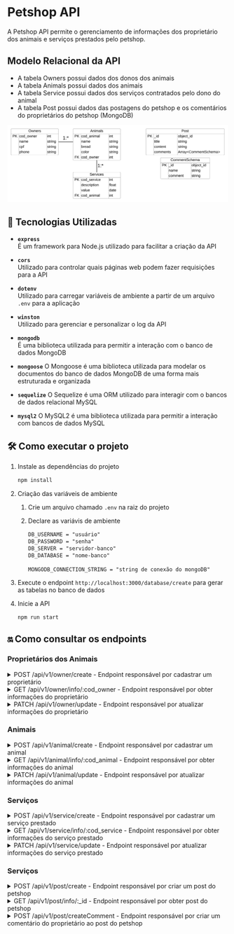 # Petshop API

A Petshop API permite o gerenciamento de informações dos proprietário dos animais e serviços prestados pelo petshop.

## Modelo Relacional da API

-   A tabela Owners possui dados dos donos dos animais
-   A tabela Animals possui dados dos animais
-   A tabela Service possui dados dos serviços contratados pelo dono do animal
-   A tabela Post possui dados das postagens do petshop e os comentários do proprietários do petshop (MongoDB)

![alt text](docs/DER-PetshopAPI.png)

## 🚀 Tecnologias Utilizadas

-   **`express`**  
    É um framework para Node.js utilizado para facilitar a criação da API

-   **`cors`**  
    Utilizado para controlar quais páginas web podem fazer requisições para a API

-   **`dotenv`**  
    Utilizado para carregar variáveis de ambiente a partir de um arquivo `.env` para a aplicação

-   **`winston`**  
    Utilizado para gerenciar e personalizar o log da API

-   **`mongodb`**  
    É uma biblioteca utilizada para permitir a interação com o banco de dados MongoDB

-   **`mongoose`**
    O Mongoose é uma biblioteca utilizada para modelar os documentos do banco de dados MongoDB de uma forma mais estruturada e organizada

-   **`sequelize`**
    O Sequelize é uma ORM utilizado para interagir com o bancos de dados relacional MySQL

-   **`mysql2`**
    O MySQL2 é uma biblioteca utilizada para permitir a interação com bancos de dados MySQL

## 🛠️ Como executar o projeto

1. Instale as dependências do projeto

    ```sh
    npm install
    ```

2. Criação das variáveis de ambiente

    1. Crie um arquivo chamado `.env` na raiz do projeto
    2. Declare as variávis de ambiente

        ```
        DB_USERNAME = "usuário"
        DB_PASSWORD = "senha"
        DB_SERVER = "servidor-banco"
        DB_DATABASE = "nome-banco"

        MONGODB_CONNECTION_STRING = "string de conexão do mongoDB"
        ```

3. Execute o endpoint `http://localhost:3000/database/create` para gerar as tabelas no banco de dados

4. Inicie a API

    ```sh
    npm run start
    ```

## 🔛 Como consultar os endpoints

### Proprietários dos Animais

<details>
  <summary>POST /api/v1/owner/create - Endpoint responsável por cadastrar um proprietário</summary>

#### **Parâmetros da Requisição**

| **Tipo** | **Parâmetro** | **Descrição**            | **Obrigatório** |
| -------- | ------------- | ------------------------ | --------------- |
| body     | `name`        | Nome do proprietário     | Sim             |
| body     | `cpf`         | CPF do proprietário      | Sim             |
| body     | `phone`       | Telefone do proprietário | Sim             |

#### **Respostas da Requisição**

| **Código** | **Status**  | **Descrição**                             |
| ---------- | ----------- | ----------------------------------------- |
| 201        | Created     | O proprietário foi cadastrado com sucesso |
| 400        | Bad Request | Houve um erro ao cadastrar o proprietário |

#### **Resposta 201 do endpoint**

```json
{
    "cod_owner": 1,
    "name": "Antonella Rafaela Luana Castro",
    "cpf": "88049272834",
    "phone": "11995681368",
    "updatedAt": "2024-12-12T22:39:49.315Z",
    "createdAt": "2024-12-12T22:39:49.315Z"
}
```

</details>

<details>
  <summary>GET /api/v1/owner/info/:cod_owner - Endpoint responsável por obter informações do proprietário</summary>

#### **Parâmetros da Requisição**

| **Tipo**          | **Parâmetro** | **Descrição**          | **Obrigatório** |
| ----------------- | ------------- | ---------------------- | --------------- |
| Parâmetro de rota | `cod_owner`   | Código do proprietário | Sim             |

#### **Respostas da Requisição**

| **Código** | **Status**  | **Descrição**                                            |
| ---------- | ----------- | -------------------------------------------------------- |
| 200        | Ok          | As informações do proprietário foram obtidas com sucesso |
| 400        | Bad Request | Houve um erro ao obter informações do proprietário       |

#### **Resposta 200 do endpoint**

```json
{
    "cod_owner": 1,
    "name": "Antonella Rafaela Luana Castro",
    "cpf": "88049272834",
    "phone": "11995681368",
    "createdAt": "2024-12-12T22:39:49.000Z",
    "updatedAt": "2024-12-12T22:39:49.000Z",
    "animals": [
        {
            "cod_animal": 1,
            "name": "Body",
            "bread": "Boder Collie",
            "color": "Preto e Branco",
            "createdAt": "2024-12-12T22:42:47.000Z",
            "updatedAt": "2024-12-12T22:42:47.000Z",
            "services": [
                {
                    "cod_service": 1,
                    "description": "Banho",
                    "value": "90",
                    "createdAt": "2024-12-12T22:43:06.000Z",
                    "updatedAt": "2024-12-12T22:43:06.000Z"
                }
            ]
        }
    ]
}
```

</details>

<details>
  <summary>PATCH /api/v1/owner/update - Endpoint responsável por atualizar informações do proprietário</summary>

#### **Parâmetros da Requisição**

| **Tipo** | **Parâmetro** | **Descrição**            | **Obrigatório** |
| -------- | ------------- | ------------------------ | --------------- |
| body     | `cod_owner`   | Código do proprietário   | Sim             |
| body     | `name`        | Nome do proprietário     | Não             |
| body     | `cpf`         | CPF do proprietário      | Não             |
| body     | `phone`       | Telefone do proprietário | Não             |

#### **Respostas da Requisição**

| **Código** | **Status**  | **Descrição**                                                |
| ---------- | ----------- | ------------------------------------------------------------ |
| 200        | Ok          | As informações do proprietário foram atualizadas com sucesso |
| 400        | Bad Request | Houve um erro ao atualizar informações do proprietário       |

#### **Resposta 200 do endpoint**

```json
{
    "cod_owner": 1,
    "name": "Antonella Rafaela Luana Castro",
    "cpf": "88049272834",
    "phone": "11995681368",
    "createdAt": "2024-12-12T22:39:49.000Z",
    "updatedAt": "2024-12-12T22:44:08.000Z"
}
```

</details>

### Animais

<details>
  <summary>POST /api/v1/animal/create - Endpoint responsável por cadastrar um animal</summary>

#### **Parâmetros da Requisição**

| **Tipo** | **Parâmetro** | **Descrição**          | **Obrigatório** |
| -------- | ------------- | ---------------------- | --------------- |
| body     | `name`        | Nome do animal         | Sim             |
| body     | `bread`       | Raça do animal         | Sim             |
| body     | `color`       | Cor do animal          | Sim             |
| body     | `cod_animal`  | Código do proprietário | Sim             |

#### **Respostas da Requisição**

| **Código** | **Status**  | **Descrição**                       |
| ---------- | ----------- | ----------------------------------- |
| 201        | Created     | O animal foi cadastrado com sucesso |
| 400        | Bad Request | Houve um erro ao cadastrar o animal |

#### **Resposta 201 do endpoint**

```json
{
    "cod_animal": 1,
    "name": "Body",
    "bread": "Boder Collie",
    "color": "Preto e Branco",
    "cod_animal": 1,
    "updatedAt": "2024-12-12T22:42:47.960Z",
    "createdAt": "2024-12-12T22:42:47.960Z"
}
```

</details>

<details>
  <summary>GET /api/v1/animal/info/:cod_animal - Endpoint responsável por obter informações do animal</summary>

#### **Parâmetros da Requisição**

| **Tipo**          | **Parâmetro** | **Descrição**    | **Obrigatório** |
| ----------------- | ------------- | ---------------- | --------------- |
| Parâmetro de rota | `cod_animal`  | Código do animal | Sim             |

#### **Respostas da Requisição**

| **Código** | **Status**  | **Descrição**                                      |
| ---------- | ----------- | -------------------------------------------------- |
| 200        | Ok          | As informações do animal foram obtidas com sucesso |
| 400        | Bad Request | Houve um erro ao obter informações do animal       |

#### **Resposta 200 do endpoint**

```json
{
    "cod_animal": 1,
    "name": "Body",
    "bread": "Boder Collie",
    "color": "Preto e Branco",
    "createdAt": "2024-12-12T22:42:47.000Z",
    "updatedAt": "2024-12-12T22:42:47.000Z",
    "cod_owner": 1,
    "services": [
        {
            "cod_service": 1,
            "description": "Banho",
            "value": "90",
            "createdAt": "2024-12-12T22:43:06.000Z",
            "updatedAt": "2024-12-12T22:43:06.000Z"
        }
    ]
}
```

</details>

<details>
  <summary>PATCH /api/v1/animal/update - Endpoint responsável por atualizar informações do animal</summary>

#### **Parâmetros da Requisição**

| **Tipo** | **Parâmetro** | **Descrição**          | **Obrigatório** |
| -------- | ------------- | ---------------------- | --------------- |
| body     | `cod_animal`  | Código do animal       | Sim             |
| body     | `name`        | Nome do animal         | Não             |
| body     | `bread`       | Raça do animal         | Não             |
| body     | `color`       | Cor do animal          | Não             |
| body     | `cod_owner`   | Código do proprietário | Não             |

#### **Respostas da Requisição**

| **Código** | **Status**  | **Descrição**                                          |
| ---------- | ----------- | ------------------------------------------------------ |
| 200        | Ok          | As informações do animal foram atualizadas com sucesso |
| 400        | Bad Request | Houve um erro ao atualizar informações do animal       |

#### **Resposta 200 do endpoint**

```json
{
    "cod_animal": 1,
    "name": "Body",
    "bread": "Boder Collie",
    "color": "Preto e Branco",
    "createdAt": "2024-12-12T22:42:47.000Z",
    "updatedAt": "2024-12-12T22:52:50.000Z",
    "cod_owner": 1
}
```

</details>

### Serviços

<details>
  <summary>POST /api/v1/service/create - Endpoint responsável por cadastrar um serviço prestado</summary>

#### **Parâmetros da Requisição**

| **Tipo** | **Parâmetro** | **Descrição**        | **Obrigatório** |
| -------- | ------------- | -------------------- | --------------- |
| body     | `description` | Descrição do serviço | Sim             |
| body     | `value`       | Valor do serviço     | Sim             |
| body     | `cod_animal`  | Código do animal     | Sim             |

#### **Respostas da Requisição**

| **Código** | **Status**  | **Descrição**                                 |
| ---------- | ----------- | --------------------------------------------- |
| 201        | Created     | O serviço prestado foi cadastrado com sucesso |
| 400        | Bad Request | Houve um erro ao cadastrar o serviço prestado |

#### **Resposta 201 do endpoint**

```json
{
    "cod_service": 1,
    "description": "Banho",
    "value": 90,
    "cod_animal": 1,
    "updatedAt": "2024-12-12T22:43:06.999Z",
    "createdAt": "2024-12-12T22:43:06.999Z"
}
```

</details>

<details>
  <summary>GET /api/v1/service/info/:cod_service - Endpoint responsável por obter informações do serviço prestado</summary>

#### **Parâmetros da Requisição**

| **Tipo**          | **Parâmetro** | **Descrição**     | **Obrigatório** |
| ----------------- | ------------- | ----------------- | --------------- |
| Parâmetro de rota | `cod_service` | Código do serviço | Sim             |

#### **Respostas da Requisição**

| **Código** | **Status**  | **Descrição**                                                |
| ---------- | ----------- | ------------------------------------------------------------ |
| 200        | Ok          | As informações do serviço prestado foram obtidas com sucesso |
| 400        | Bad Request | Houve um erro ao obter informações do serviço prestado       |

#### **Resposta 200 do endpoint**

```json
{
    "cod_service": 1,
    "description": "Banho",
    "value": "90",
    "createdAt": "2024-12-12T22:43:06.000Z",
    "updatedAt": "2024-12-12T22:43:06.000Z",
    "animal": {
        "cod_animal": 1,
        "name": "Body",
        "bread": "Boder Collie",
        "color": "Preto e Branco",
        "createdAt": "2024-12-12T22:42:47.000Z",
        "updatedAt": "2024-12-12T22:52:50.000Z",
        "owner": {
            "cod_owner": 1,
            "name": "Antonella Rafaela Luana Castro",
            "cpf": "88049272834",
            "phone": "11995681368",
            "createdAt": "2024-12-12T22:39:49.000Z",
            "updatedAt": "2024-12-12T22:44:08.000Z"
        }
    }
}
```

</details>

<details>
  <summary>PATCH /api/v1/service/update - Endpoint responsável por atualizar informações do serviço prestado</summary>

#### **Parâmetros da Requisição**

| **Tipo** | **Parâmetro** | **Descrição**        | **Obrigatório** |
| -------- | ------------- | -------------------- | --------------- |
| body     | `cod_service` | Código do serviço    | Sim             |
| body     | `description` | Descrição do serviço | Não             |
| body     | `value`       | Valor do serviço     | Não             |
| body     | `cod_animal`  | Código do animal     | Não             |

#### **Respostas da Requisição**

| **Código** | **Status**  | **Descrição**                                                    |
| ---------- | ----------- | ---------------------------------------------------------------- |
| 200        | Ok          | As informações do serviço prestado foram atualizadas com sucesso |
| 400        | Bad Request | Houve um erro ao atualizar informações do serviço prestado       |

#### **Resposta 200 do endpoint**

```json
{
    "cod_service": 1,
    "description": "Banho",
    "value": "90",
    "createdAt": "2024-12-12T22:43:06.000Z",
    "updatedAt": "2024-12-12T23:04:03.000Z",
    "cod_animal": 1
}
```

</details>

### Serviços

<details>
  <summary>POST /api/v1/post/create - Endpoint responsável por criar um post do petshop</summary>

#### **Parâmetros da Requisição**

| **Tipo** | **Parâmetro** | **Descrição**    | **Obrigatório** |
| -------- | ------------- | ---------------- | --------------- |
| body     | `title`       | Título do post   | Sim             |
| body     | `content`     | Conteúdo do post | Sim             |

#### **Respostas da Requisição**

| **Código** | **Status**  | **Descrição**                 |
| ---------- | ----------- | ----------------------------- |
| 201        | Created     | O Post foi criado com sucesso |
| 400        | Bad Request | Houve um erro ao criar o post |

#### **Resposta 201 do endpoint**

```json
{
    "title": "Banho Especial para Seu Pet!",
    "content": "Dê ao seu pet o cuidado que ele merece! Nosso serviço de banho inclui higienização completa com produtos específicos para cada tipo de pelagem, além de muito carinho e atenção. Seu companheiro sairá limpo, cheiroso e feliz! Agende agora e traga seu pet para um momento de bem-estar e conforto.",
    "_id": "675b6e2c056aabda335d75e5",
    "comments": [
        {
            "name": "Antonella Rafaela Luana Castro",
            "comment": "Que incrível! É maravilhoso ver o carinho e cuidado que vocês têm com os pets. Com certeza vou agendar um banho para o meu companheiro de quatro patas!",
            "_id": "675b6e2c056aabda335d75e5"
        }
    ],
    "__v": 0
}
```

</details>

<details>
  <summary>GET /api/v1/post/info/:_id - Endpoint responsável por obter post do petshop</summary>

#### **Parâmetros da Requisição**

| **Tipo**          | **Parâmetro** | **Descrição** | **Obrigatório** |
| ----------------- | ------------- | ------------- | --------------- |
| Parâmetro de rota | `_id`         | ID do post    | Sim             |

#### **Respostas da Requisição**

| **Código** | **Status**  | **Descrição**                 |
| ---------- | ----------- | ----------------------------- |
| 200        | Ok          | O post foi obtido com sucesso |
| 400        | Bad Request | Houve um erro ao obter post   |

#### **Resposta 200 do endpoint**

```json
{
    "_id": "675b6e2c056aabda335d75e5",
    "title": "Banho Especial para Seu Pet!",
    "content": "Dê ao seu pet o cuidado que ele merece! Nosso serviço de banho inclui higienização completa com produtos específicos para cada tipo de pelagem, além de muito carinho e atenção. Seu companheiro sairá limpo, cheiroso e feliz! Agende agora e traga seu pet para um momento de bem-estar e conforto.",
    "comments": [
        {
            "name": "Antonella Rafaela Luana Castro",
            "comment": "Que incrível! É maravilhoso ver o carinho e cuidado que vocês têm com os pets. Com certeza vou agendar um banho para o meu companheiro de quatro patas!",
            "_id": "675b6e2c056aabda335d75e5"
        }
    ],
    "__v": 0
}
```

</details>

<details>
  <summary>POST /api/v1/post/createComment - Endpoint responsável por criar um comentário do proprietário ao post do petshop</summary>

#### **Parâmetros da Requisição**

| **Tipo** | **Parâmetro** | **Descrição**      | **Obrigatório** |
| -------- | ------------- | ------------------ | --------------- |
| body     | `_id`         | ID do post         | Sim             |
| body     | `name`        | Título do post     | Sim             |
| body     | `comment`     | Comentário do post | Sim             |

#### **Respostas da Requisição**

| **Código** | **Status**  | **Descrição**                                               |
| ---------- | ----------- | ----------------------------------------------------------- |
| 201        | Created     | O comentário do proprietário foi criado ao post com sucesso |
| 400        | Bad Request | Houve um erro ao criar o comentário do proprietário ao post |

#### **Resposta 201 do endpoint**

```json
{
    "_id": "675b6e2c056aabda335d75e5",
    "title": "Banho Especial para Seu Pet!",
    "content": "Dê ao seu pet o cuidado que ele merece! Nosso serviço de banho inclui higienização completa com produtos específicos para cada tipo de pelagem, além de muito carinho e atenção. Seu companheiro sairá limpo, cheiroso e feliz! Agende agora e traga seu pet para um momento de bem-estar e conforto.",
    "comments": [
        {
            "name": "Antonella Rafaela Luana Castro",
            "comment": "Que incrível! É maravilhoso ver o carinho e cuidado que vocês têm com os pets. Com certeza vou agendar um banho para o meu companheiro de quatro patas!",
            "_id": "675b6e2c056aabda335d75e5"
        }
    ],
    "__v": 0
}
```

</details>
